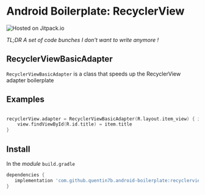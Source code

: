 Android Boilerplate: RecyclerView
===  

![Hosted on Jitpack.io](https://img.shields.io/jitpack/v/github/quentin7b/android-boilerplate?label=android-boilerplate)    

_TL;DR A set of code bunches I don't want to write anymore !_    

## RecyclerViewBasicAdapter

`RecyclerViewBasicAdapter` is a class that speeds up the RecyclerView adapter boilerplate

## Examples

```kotlin

recyclerView.adapter = RecyclerViewBasicAdapter(R.layout.item_view) { item, view ->
    view.findViewById(R.id.title) = item.title
}

```

## Install

In the *module* `build.gradle`    
 ```gradle    
dependencies {    
    implementation 'com.github.quentin7b.android-boilerplate:recyclerview:VERSION'    
}    
``` 